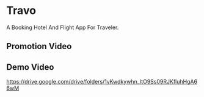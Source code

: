 # Travo

A Booking Hotel And Flight App For Traveler.

## Promotion Video


## Demo Video
https://drive.google.com/drive/folders/1vKwdkywhn_ltO9Ss09RJKfluhHgA66wM


